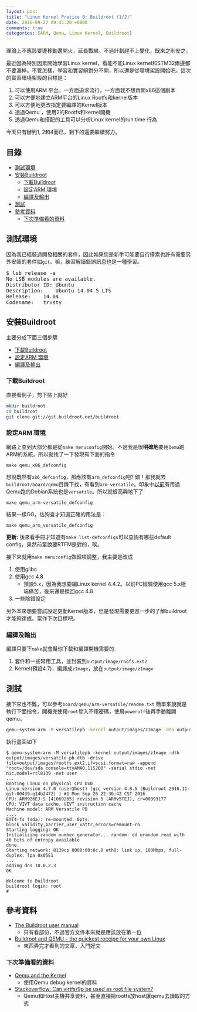 ```yaml
---
layout: post
title: "Linux Kernel Pratice 0: Buildroot (1/2)"
date: 2016-09-27 09:43:20 +0800
comments: true
categories: [ARM, Qemu, Linux Kernel, Buildroot]
---
```

理論上不應該要邊移動邊開火，延長戰線。不過計劃趕不上變化，既來之則安之。

最近因為特別因素開始學習Linux kernel，看能不能Linux kernel和STM32兩邊都不要漏掉。不管怎樣，學習和實習絕對分不開，所以還是從環境架設開始吧。這次的實習環境架設的目標是：

1. 可以使用ARM 平台。一方面追求流行，一方面我不想再開x86這個副本
2. 可以方便地建立ARM平台的Linux Rootfs和kernel版本
3. 可以方便地更改指定要編譯的Kernel版本
4. 透過Qemu ，使用2的Rootfs和kernel開機
5. 透過Qemu和搭配的工具可以分析Linux kernel的run time 行為

今天只有辦到1, 2和4而已，剩下的還要繼續努力。

## 目錄

* [測試環境](#lk0_env)
* [安裝Buildroot](#lk0_ins)
    * [下載Buildroot](#lk0_ins_dl)
    * [設定ARM 環境](#lk0_ins_set)
    * [編譯及輸出](#lk0_ins_build)
* [測試](#lk0_test)
* [參考資料](#lk0_ref)
    * [下次準備看的資料](#lk0_ref_data)

<a name="lk0_env"></a>
## 測試環境
因為我已經裝過開發相關的套件，因此如果您是新手可能要自行摸索也許有需要另外安裝的套件如`git`。嘛，練習解讀錯誤訊息也是一種學習。

<pre>
$ lsb_release -a
No LSB modules are available.
Distributor ID:	Ubuntu
Description:	Ubuntu 14.04.5 LTS
Release:	14.04
Codename:	trusty
</pre>

<a name="lk0_ins"></a>
## 安裝Buildroot
主要分成下面三個步驟

* [下載Buildroot](#lk0_ins_dl)
* [設定ARM 環境](#lk0_ins_set)
* [編譯及輸出](#lk0_ins_build)

<a name="lk0_ins_dl"></a>
### 下載Buildroot
直接看例子，剪下貼上就好

```sh
mkdir buildroot
cd buildroot
git clone git://git.buildroot.net/buildroot
```

<a name="lk0_ins_set"></a>
### 設定ARM 環境
網路上查到大部分都是從`make menuconfig`開始。不過我是很**明確地**要用`Qemu`跑ARM的系統。所以就找了一下發現有下面的指令

```text
make qemu_x86_defconfig
```

想說既然有`x86_defconfig`，那應該有`arm_defconfig`吧? 錯！那我就去`buildroot/board/qemu`目錄下找，有看到`arm-versatile`。印象中[以前](blog/2015/02/07/by-qemu-arm-installation-of-debian-systems/)有用過Qemu跑的Debian系統也是`versatile`。所以就很高興地下了

```text
make qemu_arm-versatile_defconfig
```

結果一樣GG，估狗查才知道正確的用法是：

```
make qemu_arm_versatile_defconfig
```

**更新:** 後來看手冊才知道有`make list-defconfigs`可以查詢有哪些default config，果然前輩說要RTFM是對的，唉。

接下來就用`make menuconfig`做細項調整，我主要是改成

1. 使用glibc
2. 使用gcc 4.8
    * 預設5.x，因為我想要編Linux kernel 4.4.2。以前PC經驗使用gcc 5.x極端痛苦，後來還是換回gcc 4.8
3. 一些除錯設定

另外本來想要嘗試設定更動Kernel版本，但是發現需要更進一步的了解buildroot才能夠達成。當作下次目標吧。

<a name="lk0_ins_build"></a>
### 編譯及輸出
編譯只要下`make`就會幫你下載和編譯開機需要的

1. 套件和一些常用工具，並封裝到`output/image/roofs.ext2`
2. Kernel(預設4.7)，編譯成`zImage`，放在`output/image/zImage`

<a name="lk0_test"></a>
## 測試
接下來也不難，可以參考`board/qemu/arm-versatile/readme.txt`
簡單來說就是執行下面指令，開機完使用`root`登入不用密碼，使用`poweroff`後再手動離開qemu。

```sh
qemu-system-arm -M versatilepb -kernel output/images/zImage -dtb output/images/versatile-pb.dtb -drive file=output/images/rootfs.ext2,if=scsi,format=raw -append "root=/dev/sda console=ttyAMA0,115200" -serial stdio -net nic,model=rtl8139 -net user
```

執行畫面如下

```text
$ qemu-system-arm -M versatilepb -kernel output/images/zImage -dtb output/images/versatile-pb.dtb -drive file=output/images/rootfs.ext2,if=scsi,format=raw -append "root=/dev/sda console=ttyAMA0,115200" -serial stdio -net nic,model=rtl8139 -net user
...
Booting Linux on physical CPU 0x0
Linux version 4.7.0 (user@host) (gcc version 4.8.5 (Buildroot 2016.11-git-00439-g14b2472) ) #1 Mon Sep 26 22:36:42 CST 2016
CPU: ARM926EJ-S [41069265] revision 5 (ARMv5TEJ), cr=00093177
CPU: VIVT data cache, VIVT instruction cache
Machine model: ARM Versatile PB
....
EXT4-fs (sda): re-mounted. Opts: block_validity,barrier,user_xattr,errors=remount-ro
Starting logging: OK
Initializing random number generator... random: dd urandom read with 46 bits of entropy available
done.
Starting network: 8139cp 0000:00:0c.0 eth0: link up, 100Mbps, full-duplex, lpa 0x05E1
...
adding dns 10.0.2.3
OK

Welcome to Buildroot
buildroot login: root
#
```

<a name="lk0_ref"></a>
## 參考資料
* [The Buildroot user manual](https://buildroot.org/downloads/manual/manual.html)
    * 只有看部份，不過官方文件本來就是應該放在第一位
* [Buildroot and QEMU – the quickest receipe for your own Linux](http://pressreset.net/2013/09/buildroot-and-qemu-the-quickest-receipe-for-your-own-linux/)
    * 東西弄完才看到的文章，入門好文

<a name="lk0_ref_data"></a>
### 下次準備看的資料
* [Qemu and the Kernel](http://www.linux-magazine.com/Online/Features/Qemu-and-the-Kernel)
    * 使用Qemu debug kernel的資料
* [Stackoverflow: Can virtfs/9p be used as root file system?](http://unix.stackexchange.com/questions/90423/can-virtfs-9p-be-used-as-root-file-system)
    * Qemu和Host主機共享資料，甚至直接把rootfs放host讓qemu去讀取的方式
